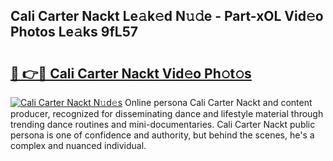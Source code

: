 ## Cali Carter Nackt Le𝚊k𝚎d N𝚞𝚍e - Part-xOL Vid𝚎o Photos Le𝚊ks 9fL57

# <h2><a href="http://fb8ljp.evod.top/?m=Cali+Carter+Nackt">🔗 👉🔴 Cali Carter Nackt Vid𝚎o Ph𝚘t𝚘s</a></h2>

[![Cali Carter Nackt N𝚞d𝚎s](https://i.imgur.com/8V9OHl7.gif)](http://fb8ljp.evod.top/?m=Cali+Carter+Nackt)
Online persona Cali Carter Nackt and content producer, recognized for disseminating dance and lifestyle material through trending dance routines and mini-documentaries. Cali Carter Nackt public persona is one of confidence and authority, but behind the scenes, he's a complex and nuanced individual. 
